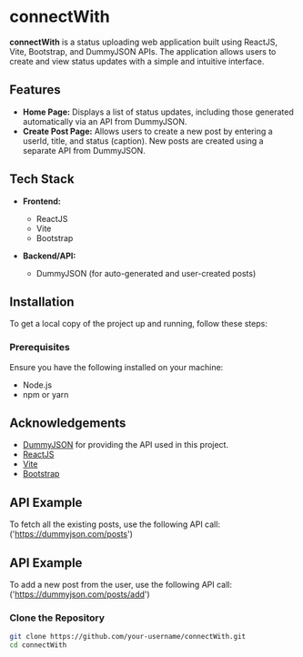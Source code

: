 # connectWith

**connectWith** is a status uploading web application built using ReactJS, Vite, Bootstrap, and DummyJSON APIs. The application allows users to create and view status updates with a simple and intuitive interface.

## Features

- **Home Page:** Displays a list of status updates, including those generated automatically via an API from DummyJSON.
- **Create Post Page:** Allows users to create a new post by entering a userId, title, and status (caption). New posts are created using a separate API from DummyJSON.

## Tech Stack

- **Frontend:**
  - ReactJS
  - Vite
  - Bootstrap

- **Backend/API:**
  - DummyJSON (for auto-generated and user-created posts)

## Installation

To get a local copy of the project up and running, follow these steps:

### Prerequisites

Ensure you have the following installed on your machine:
- Node.js
- npm or yarn

## Acknowledgements

- [DummyJSON](https://dummyjson.com) for providing the API used in this project.
- [ReactJS](https://reactjs.org)
- [Vite](https://vitejs.dev)
- [Bootstrap](https://getbootstrap.com)

## API Example

To fetch all the existing posts, use the following API call: ('https://dummyjson.com/posts')

## API Example

To add a new post from the user, use the following API call: ('https://dummyjson.com/posts/add')

### Clone the Repository

```bash
git clone https://github.com/your-username/connectWith.git
cd connectWith
